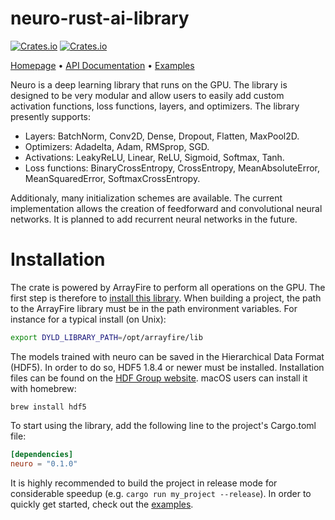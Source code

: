 
# neuro-rust-ai-library
[![Crates.io](https://img.shields.io/crates/v/neuro.svg)](https://crates.io/crates/neuro/) [![Crates.io](https://img.shields.io/crates/l/neuro.svg)](https://opensource.org/licenses/BSD-3-Clause)

[Homepage](https://qysoraka.github.io/neuro-rust-ai-library) • [API Documentation](https://qysoraka.github.io/neuro-rust-ai-library/api/neuro) • [Examples](https://qysoraka.github.io/neuro-rust-ai-library/examples)

Neuro is a deep learning library that runs on the GPU. The library is designed to be very modular and allow users to easily add custom activation functions, loss functions, layers, and optimizers.
The library presently supports:

 * Layers: BatchNorm, Conv2D, Dense, Dropout, Flatten, MaxPool2D.
 * Optimizers: Adadelta, Adam, RMSprop, SGD.
 * Activations: LeakyReLU, Linear, ReLU, Sigmoid, Softmax, Tanh.
 * Loss functions: BinaryCrossEntropy, CrossEntropy, MeanAbsoluteError, MeanSquaredError, SoftmaxCrossEntropy.

Additionaly, many initialization schemes are available. The current implementation allows the creation of feedforward and convolutional neural networks. It is planned to add recurrent neural networks in the future.

# Installation
The crate is powered by ArrayFire to perform all operations on the GPU. The first step is therefore to [install this library](https://crates.io/crates/arrayfire). When building a project, the path to the ArrayFire library must be in the path environment variables. For instance for a typical install (on Unix):
```bash
export DYLD_LIBRARY_PATH=/opt/arrayfire/lib
```

The models trained with neuro can be saved in the Hierarchical Data Format (HDF5). In order to do so, HDF5 1.8.4 or newer must be installed. Installation files can be found on the [HDF Group website](https://www.hdfgroup.org/downloads/hdf5). macOS users can install it with homebrew:

```shell
brew install hdf5
````

To start using the library, add the following line to the project's Cargo.toml file:
```toml
[dependencies]
neuro = "0.1.0"
```

It is highly recommended to build the project in release mode for considerable speedup (e.g. `cargo run my_project --release`).
In order to quickly get started, check out the [examples](https://qysoraka.github.io/neuro-rust-ai-library/examples).